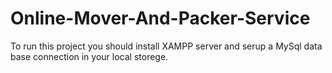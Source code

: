 # Online-Mover-And-Packer-Service
To run this project you should install XAMPP server and serup a MySql data base connection in your local storege.
